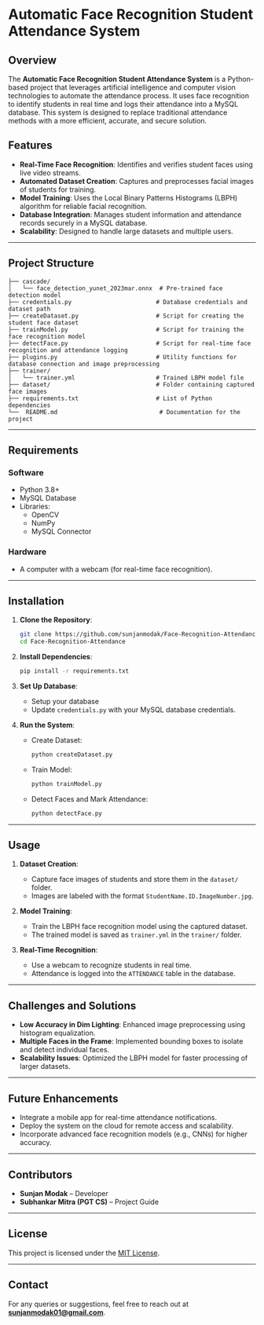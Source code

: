 # **Automatic Face Recognition Student Attendance System**  

## **Overview**  
The **Automatic Face Recognition Student Attendance System** is a Python-based project that leverages artificial intelligence and computer vision technologies to automate the attendance process. It uses face recognition to identify students in real time and logs their attendance into a MySQL database. This system is designed to replace traditional attendance methods with a more efficient, accurate, and secure solution.  

## **Features**  
- **Real-Time Face Recognition**: Identifies and verifies student faces using live video streams.  
- **Automated Dataset Creation**: Captures and preprocesses facial images of students for training.  
- **Model Training**: Uses the Local Binary Patterns Histograms (LBPH) algorithm for reliable facial recognition.  
- **Database Integration**: Manages student information and attendance records securely in a MySQL database.  
- **Scalability**: Designed to handle large datasets and multiple users.  

---

## **Project Structure**  
```plaintext
├── cascade/  
│   └── face_detection_yunet_2023mar.onnx  # Pre-trained face detection model  
├── credentials.py                        # Database credentials and dataset path  
├── createDataset.py                      # Script for creating the student face dataset  
├── trainModel.py                         # Script for training the face recognition model  
├── detectFace.py                         # Script for real-time face recognition and attendance logging  
├── plugins.py                            # Utility functions for database connection and image preprocessing  
├── trainer/  
│   └── trainer.yml                       # Trained LBPH model file  
├── dataset/                              # Folder containing captured face images  
├── requirements.txt                      # List of Python dependencies  
└──  README.md                             # Documentation for the project

```

---

## **Requirements**  

### **Software**  
- Python 3.8+  
- MySQL Database  
- Libraries:  
  - OpenCV  
  - NumPy  
  - MySQL Connector  

### **Hardware**  
- A computer with a webcam (for real-time face recognition).  

---

## **Installation**  

1. **Clone the Repository**:  
   ```bash
   git clone https://github.com/sunjanmodak/Face-Recognition-Attendance.git
   cd Face-Recognition-Attendance
   ```  

2. **Install Dependencies**:  
   ```bash
   pip install -r requirements.txt
   ```  

3. **Set Up Database**:
   - Setup your database 
   - Update `credentials.py` with your MySQL database credentials.  

5. **Run the System**:  
   - Create Dataset:  
     ```bash
     python createDataset.py
     ```  
   - Train Model:  
     ```bash
     python trainModel.py
     ```  
   - Detect Faces and Mark Attendance:  
     ```bash
     python detectFace.py
     ```  

---

## **Usage**  

1. **Dataset Creation**:  
   - Capture face images of students and store them in the `dataset/` folder.  
   - Images are labeled with the format `StudentName.ID.ImageNumber.jpg`.  

2. **Model Training**:  
   - Train the LBPH face recognition model using the captured dataset.  
   - The trained model is saved as `trainer.yml` in the `trainer/` folder.  

3. **Real-Time Recognition**:  
   - Use a webcam to recognize students in real time.  
   - Attendance is logged into the `ATTENDANCE` table in the database.  

---

## **Challenges and Solutions**  

- **Low Accuracy in Dim Lighting**: Enhanced image preprocessing using histogram equalization.  
- **Multiple Faces in the Frame**: Implemented bounding boxes to isolate and detect individual faces.  
- **Scalability Issues**: Optimized the LBPH model for faster processing of larger datasets.  

---

## **Future Enhancements**  

- Integrate a mobile app for real-time attendance notifications.  
- Deploy the system on the cloud for remote access and scalability.  
- Incorporate advanced face recognition models (e.g., CNNs) for higher accuracy.  

---

## **Contributors**  
- **Sunjan Modak** – Developer  
- **Subhankar Mitra (PGT CS)** – Project Guide  

---

## **License**  
This project is licensed under the [MIT License](https://opensource.org/licenses/MIT).  

---

## **Contact**  
For any queries or suggestions, feel free to reach out at **sunjanmodak01@gmail.com**.
